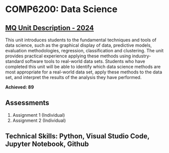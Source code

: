 # COMP6200: Data Science
## [MQ Unit Description - 2024](https://coursehandbook.mq.edu.au/2024/units/COMP6200?year=2024)
This unit introduces students to the fundamental techniques and tools of data science, such as the graphical display of data, predictive models, evaluation methodologies, regression, classification and clustering. The unit provides practical experience applying these methods using industry-standard software tools to real-world data sets. Students who have completed this unit will be able to identify which data science methods are most appropriate for a real-world data set, apply these methods to the data set, and interpret the results of the analysis they have performed.

**Achieved: 89**

## Assessments
1. Assignment 1 (Individual) 
2. Assignment 2 (Individual)

## Technical Skills: Python, Visual Studio Code, Jupyter Notebook, Github
